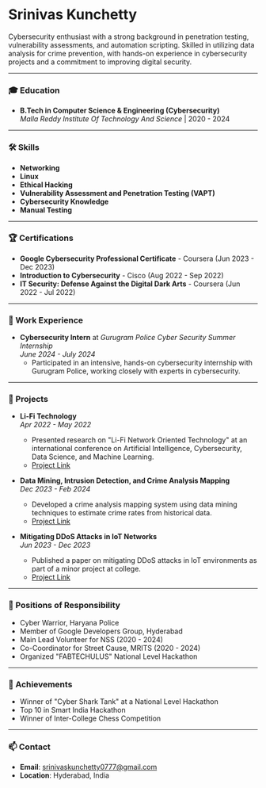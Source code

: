 # Srinivas Kunchetty

Cybersecurity enthusiast with a strong background in penetration testing, vulnerability assessments, and automation scripting. Skilled in utilizing data analysis for crime prevention, with hands-on experience in cybersecurity projects and a commitment to improving digital security.

---

### 🎓 Education
- **B.Tech in Computer Science & Engineering (Cybersecurity)**  
  *Malla Reddy Institute Of Technology And Science* | 2020 - 2024

---

### 🛠 Skills
- **Networking**
- **Linux**
- **Ethical Hacking**
- **Vulnerability Assessment and Penetration Testing (VAPT)**
- **Cybersecurity Knowledge**
- **Manual Testing**

---

### 🏆 Certifications
- **Google Cybersecurity Professional Certificate** - Coursera (Jun 2023 - Dec 2023)
- **Introduction to Cybersecurity** - Cisco (Aug 2022 - Sep 2022)
- **IT Security: Defense Against the Digital Dark Arts** - Coursera (Jun 2022 - Jul 2022)

---

### 💼 Work Experience
- **Cybersecurity Intern** at *Gurugram Police Cyber Security Summer Internship*  
  *June 2024 - July 2024*  
  - Participated in an intensive, hands-on cybersecurity internship with Gurugram Police, working closely with experts in cybersecurity.

---

### 📂 Projects

- **Li-Fi Technology**  
  *Apr 2022 - May 2022*  
  - Presented research on "Li-Fi Network Oriented Technology" at an international conference on Artificial Intelligence, Cybersecurity, Data Science, and Machine Learning.  
  - [Project Link](https://drive.google.com/drive/folders/1M8h7KYx-p__pHtszKnMFrUAoLACuiHhb?usp=sharing)

- **Data Mining, Intrusion Detection, and Crime Analysis Mapping**  
  *Dec 2023 - Feb 2024*  
  - Developed a crime analysis mapping system using data mining techniques to estimate crime rates from historical data.  
  - [Project Link](https://drive.google.com/drive/folders/1N3Sra0KbZtzl2OswA1FBUJyrvIYQ_Y1Q)

- **Mitigating DDoS Attacks in IoT Networks**  
  *Jun 2023 - Dec 2023*  
  - Published a paper on mitigating DDoS attacks in IoT environments as part of a minor project at college.  
  - [Project Link](https://drive.google.com/drive/folders/1im2we7TU39Uu0EvkOV3nC543CqaIptMN)
    
---

### 📜 Positions of Responsibility
- Cyber Warrior, Haryana Police
- Member of Google Developers Group, Hyderabad
- Main Lead Volunteer for NSS (2020 - 2024)
- Co-Coordinator for Street Cause, MRITS (2020 - 2024)
- Organized "FABTECHULUS" National Level Hackathon

---

### 🏅 Achievements
- Winner of "Cyber Shark Tank" at a National Level Hackathon
- Top 10 in Smart India Hackathon
- Winner of Inter-College Chess Competition

---

### 📫 Contact
- **Email**: srinivaskunchetty0777@gmail.com
- **Location**: Hyderabad, India
